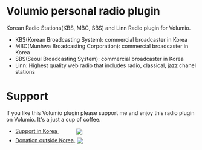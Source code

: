 
# Volumio personal radio plugin
Korean Radio Stations(KBS, MBC, SBS) and Linn Radio plugin for Volumio.

- KBS(Korean Broadcasting System): commercial broadcaster in Korea
- MBC(Munhwa Broadcasting Corporation): commercial broadcaster in Korea
- SBS(Seoul Broadcasting System): commercial broadcaster in Korea
- Linn: Highest quality web radio that includes radio, classical, jazz chanel stations

# Support
If you like this Volumio plugin please support me and enjoy this radio plugin on Volumio. It's a just a cup of coffee.

<ul>
<li>
  <a href="https://github.com/ChrisPanda/donation" >
    <span>Support in Korea</span>
    <img 
        style="vertical-align: middle; margin-left: 46px"
        src="https://img.shields.io/badge/Support-Buy%20Me%20A%20Coffee-orange.svg?style=for-the-badge"
    />
  </a>
</li>
<li  style="margin-top: 6px">
  <a href="https://paypal.me/ckchrispanda">
    <span>Donation outside Korea</span>
    <img 
        style="vertical-align: middle; margin-left: 5px"
        src="https://img.shields.io/badge/Donate-PayPal-blue.svg?style=for-the-badge" 
    />
  </a>
</li>
</ul>
